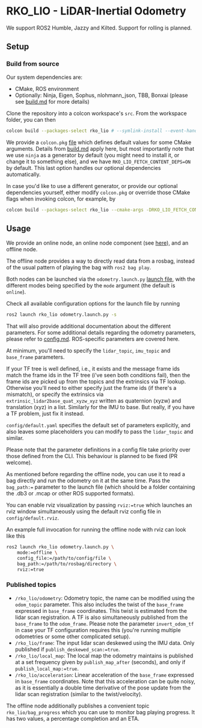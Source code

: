 # RKO_LIO - LiDAR-Inertial Odometry

We support ROS2 Humble, Jazzy and Kilted.
Support for rolling is planned.

## Setup

### Build from source

Our system dependencies are:
- CMake, ROS environment
- Optionally: Ninja, Eigen, Sophus, nlohmann_json, TBB, Bonxai (please see [build.md](../docs/build.md) for more details)

Clone the repository into a colcon workspace's `src`. From the workspace folder, you can then

```bash
colcon build --packages-select rko_lio # --symlink-install --event-handlers console_direct+
```

We provide a `colcon.pkg` [file](colcon.pkg) which defines default values for some CMake arguments. Details from [build.md](../docs/build.md) apply here, but most importantly note that we use `ninja` as a generator by default (you might need to install it, or change it to something else), and we have `RKO_LIO_FETCH_CONTENT_DEPS=ON` by default. This last option handles our optional dependencies automatically.

In case you'd like to use a different generator, or provide our optional dependencies yourself, either modify `colcon.pkg` or override those CMake flags when invoking colcon, for example, by

```bash
colcon build --packages-select rko_lio --cmake-args -DRKO_LIO_FETCH_CONTENT_DEPS=OFF # --event-handlers console_direct+
```

## Usage

We provide an online node, an online node component (see [here](rko_lio/CMakeLists.txt#L54)), and an offline node.

The offline node provides a way to directly read data from a rosbag, instead of the usual pattern of playing the bag with `ros2 bag play`.

Both nodes can be launched via the `odometry.launch.py` [launch file](launch/odometry.launch.py), with the different modes being specified by the `mode` argument (the default is `online`).

Check all available configuration options for the launch file by running

```bash
ros2 launch rko_lio odometry.launch.py -s
```

That will also provide additional documentation about the different parameters. For some additional details regarding the odometry parameters, please refer to [config.md](../docs/config.md). ROS-specific parameters are covered here.

At minimum, you'll need to specify the `lidar_topic`, `imu_topic` and `base_frame` parameters.

If your TF tree is well defined, i.e., it exists and the message frame ids match the frame ids in the TF tree (i've seen both conditions fail), then the frame ids are picked up from the topics and the extrinsics via TF lookup.
Otherwise you'll need to either specify just the frame ids (if there's a mismatch), or specify the extrinsics via `extrinsic_lidar2base_quat_xyzw_xyz` written as quaternion (xyzw) and translation (xyz) in a list.
Similarly for the IMU to base.
But really, if you have a TF problem, just fix it instead.

`config/default.yaml` specifies the default set of parameters explicitly, and also leaves some placeholders you can modify to pass the `lidar_topic` and similar.

Please note that the parameter definitions in a config file take priority over those defined from the CLI. This behaviour is planned to be fixed (PR welcome).

As mentioned before regarding the offline node, you can use it to read a bag directly and run the odometry on it at the same time. Pass the `bag_path:=` parameter to the launch file (which should be a folder containing the .db3 or .mcap or other ROS supported formats).

You can enable rviz visualization by passing `rviz:=true` which launches an rviz window simultaneously using the default rviz config file in `config/default.rviz`.

An example full invocation for running the offline node with rviz can look like this

```bash
ros2 launch rko_lio odometry.launch.py \
    mode:=offline \
    config_file:=/path/to/config/file \
    bag_path:=/path/to/rosbag/directory \
    rviz:=true
```

### Published topics

- `/rko_lio/odometry`: Odometry topic, the name can be modified using the `odom_topic` parameter. This also includes the twist of the `base_frame` expressed in `base_frame` coordinates. This twist is estimated from the lidar scan registration. A TF is also simultaneously published from the `base_frame` to the `odom_frame`. Please note the parameter `invert_odom_tf` in case your TF configuration requires this (you're running multiple odometries or some other complicated setup).
- `/rko_lio/frame`: The input lidar scan deskewed using the IMU data. Only published if `publish_deskewed_scan:=true`.
- `/rko_lio/local_map`: The local map the odometry maintains is published at a set frequency given by `publish_map_after` (seconds), and only if `publish_local_map:=true`.
- `/rko_lio/acceleration`: Linear acceleration of the `base_frame` expressed in `base_frame` coordinates. Note that this acceleration can be quite noisy, as it is essentially a double time derivative of the pose update from the lidar scan registration (similar to the twist/velocity).

The offline node additionally publishes a convenient topic `rko_lio/bag_progress` which you can use to monitor bag playing progress. It has two values, a percentage completion and an ETA.
